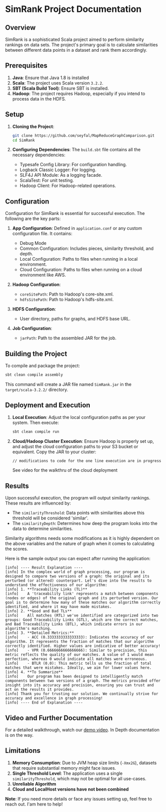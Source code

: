 # SimRank Project Documentation

## Overview
SimRank is a sophisticated Scala project aimed to perform similarity rankings on data sets. The project's primary goal is to calculate similarities between different data points in a dataset and rank them accordingly.

## Prerequisites

1. **Java**: Ensure that Java 1.8 is installed
2. **Scala**: The project uses Scala version `3.2.2`.
3. **SBT (Scala Build Tool)**: Ensure SBT is installed.
4. **Hadoop**: The project requires Hadoop, especially if you intend to process data in the HDFS.

## Setup

1. **Cloning the Project**:
   ```bash
   git clone https://github.com/seyfal/MapReduceGraphComparison.git
   cd SimRank
   ```

2. **Configuring Dependencies**:
   The `build.sbt` file contains all the necessary dependencies:
   - Typesafe Config Library: For configuration handling.
   - Logback Classic Logger: For logging.
   - SLF4J API Module: As a logging facade.
   - ScalaTest: For unit testing.
   - Hadoop Client: For Hadoop-related operations.

## Configuration
Configuration for SimRank is essential for successful execution. The following are the key parts:

1. **App Configuration**: Defined in `application.conf` or any custom configuration file. It contains:
   - Debug Mode
   - Common Configuration: Includes pieces, similarity threshold, and depth.
   - Local Configuration: Paths to files when running in a local environment.
   - Cloud Configuration: Paths to files when running on a cloud environment like AWS.
   
2. **Hadoop Configuration**:
   - `coreSitePath`: Path to Hadoop's core-site.xml.
   - `hdfsSitePath`: Path to Hadoop's hdfs-site.xml.

3. **HDFS Configuration**:
   - User directory, paths for graphs, and HDFS base URL.

4. **Job Configuration**:
   - `jarPath`: Path to the assembled JAR for the job.

## Building the Project
To compile and package the project:
```bash
sbt clean compile assembly
```

This command will create a JAR file named `SimRank.jar` in the `target/scala-3.2.2/` directory.

## Deployment and Execution
1. **Local Execution**:
   Adjust the local configuration paths as per your system. Then execute:
   ```bash
   sbt clean compile run
   ```

2. **Cloud/Hadoop Cluster Execution**:
   Ensure Hadoop is properly set up, and adjust the cloud configuration paths to your S3 bucket or equivalent. Copy the JAR to your cluster:
   ```bash
   // modifications to code for the one line execution are in progress 
   ```

   See video for the walkthru of the cloud deployment 

## Results

Upon successful execution, the program will output similarity rankings. These results are influenced by:
- The `similarityThreshold`: Data points with similarities above this threshold will be considered 'similar'.
- The `similarityDepth`: Determines how deep the program looks into the data to determine similarities.

Similarity algorithms needs some modifications as it is highly dependent on the above variables and the nature of graph when it comes to calculating the scores. 

Here is the sample output you can expect after running the application: 

```
[info] ---- Result Explanation ----
[info] In the complex world of graph processing, our program is designed to compare two versions of a graph: the original and its perturbed (or altered) counterpart. Let's dive into the results to understand the effectiveness of our algorithm:
[info] 1. **Traceability Links (TL)**
[info]    A 'traceability link' represents a match between components (nodes or edges) of the original graph and its perturbed version. Our goal is to determine how many of these matches our algorithm correctly identified, and where it may have made mistakes.
[info] 2. **Good and Bad TLs**
[info]    All matches (RTL) we've identified are categorized into two groups: Good Traceability Links (GTL), which are the correct matches, and Bad Traceability Links (BTL), which indicate errors in our algorithm's matching.
[info] 3. **Detailed Metrics:**
[info]    - ACC (0.3333333333333333): Indicates the accuracy of our algorithm. It represents the fraction of matches that our algorithm correctly identified. Higher values are indicative of better accuracy!
[info]    - VPR (0.6666666666666666): Similar to precision, this metric reflects the quality of our matches. A value of 1 would mean perfection, whereas 0 would indicate all matches were erroneous.
[info]    - BTLR (0.0): This metric tells us the fraction of total matches that were mistakes. Ideally, we aim for lower values here.
[info] 4. **To Summarize**
[info]    Our program has been designed to intelligently match components between two versions of a graph. The metrics provided offer insight into its accuracy and precision, ensuring you can trust and act on the results it provides.
[info] Thank you for trusting our solution. We continually strive for accuracy and excellence in graph processing!
[info] ---- End of Explanation ----
```

## Video and Further Documentation

For a detailed walkthrough, watch our [demo video](https://vimeo.com/873263825?share=copy#t=0). In Depth documentation is on the way. 

## Limitations

1. **Memory Consumption**: Due to JVM heap size limits (`-Xmx2G`), datasets that require substantial memory might face issues.
2. **Single Threshold Level**: The application uses a single `similarityThreshold`, which may not be optimal for all use-cases.
3. **Unreliable Algorithm**
4. **Cloud and LocalHost versions have not been combined** 

**Note**: If you need more details or face any issues setting up, feel free to reach out. I'am here to help!
